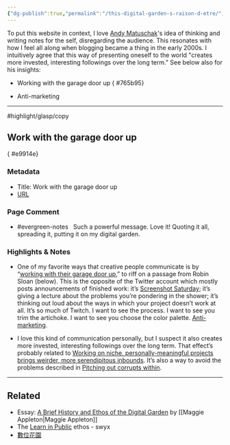 ```yaml
---
{"dg-publish":true,"permalink":"/this-digital-garden-s-raison-d-etre/","noteIcon":"2","created":"","updated":""}
---
```


To put this website in context, I love [Andy Matuschak](https://andymatuschak.org/)'s idea of thinking and writing notes for the self, disregarding the audience. This resonates with how I feel all along when blogging became a thing in the early 2000s. I intuitively agree that this way of presenting oneself to the world "creates more invested, interesting followings over the long term." See below also for his insights:
- Working with the garage door up
{ #765b95}

- Anti-marketing

---
#highlight/glasp/copy 
## Work with the garage door up
{ #e9914e}


### Metadata

- Title: Work with the garage door up
- [URL](https://notes.andymatuschak.org/z21cgR9K3UcQ5a7yPsj2RUim3oM2TzdBByZu)

### Page Comment

- #evergreen-notes  
Such a powerful message. Love it! Quoting it all, spreading it, putting it on my digital garden. 

### Highlights & Notes

- One of my favorite ways that creative people communicate is by “[working with their garage door up](https://notes.andymatuschak.org/Work_with_the_garage_door_up),” to riff on a passage from Robin Sloan (below). This is the opposite of the Twitter account which mostly posts announcements of finished work: it’s [Screenshot Saturday](https://twitter.com/hashtag/screenshotsaturday?lang=en); it’s giving a lecture about the problems you’re pondering in the shower; it’s thinking out loud about the ways in which your project doesn’t work at all. It’s so much of Twitch. I want to see the process. I want to see you trim the artichoke. I want to see you choose the color palette. [Anti-marketing](https://notes.andymatuschak.org/z4bK6LaSBRetDzuYkeCs3A8mJ8DufTbK4o6FS).

* I love this kind of communication personally, but I suspect it also creates more invested, interesting followings over the long term. That effect’s probably related to [Working on niche, personally-meaningful projects brings weirder, more serendipitous inbounds](https://notes.andymatuschak.org/z2DABWsGLkXcCuUet2scfD1duL1ZHBztwGKp). It’s also a way to avoid the problems described in [Pitching out corrupts within](https://notes.andymatuschak.org/zqG92bvaL58AWMeL97jXaRd1Dm6hsfGvhAn).

---
## Related
- Essay: [A Brief History and Ethos of the Digital Garden](https://maggieappleton.com/garden-history) by [[Maggie Appleton\|Maggie Appleton]]
- The [Learn in Public](https://www.swyx.io/learn-in-public) ethos - swyx
- [數位花園](https://ithelp.ithome.com.tw/m/articles/10293438)
